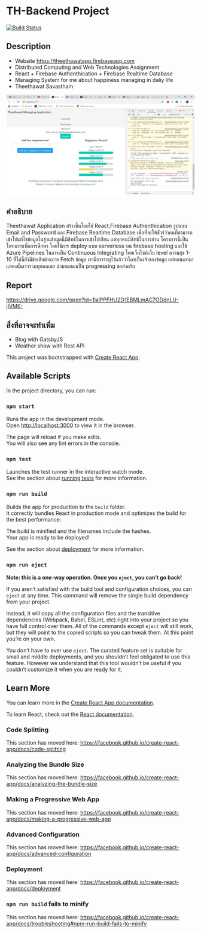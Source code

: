 # TH-Backend Project

[![Build Status](https://dev.azure.com/theethawats/theethawatpredev/_apis/build/status/theethawat.th-backend?branchName=master)](https://dev.azure.com/theethawats/theethawatpredev/_build/latest?definitionId=3&branchName=master)

## Description
* Website https://theethawatapp.firebaseapp.com
* Distributed Computing and Web Technologies Assignment 
* React + Firebase Authenthication + Firebase Realtime Database
* Managing System for me about happiness managing in daliy life
* Theethawat Savastham


![App-Photo](https://raw.githubusercontent.com/theethawat/th-backend/master/capture.jpg)

## คำอธิบาย
Theethawat Application สร้างขึ้นโดยใช้ React,Firebase Authenthication รูปแบบ Email and Password
 และ Firebase Realtime Database เพื่อที่จะให้ชัวร์ว่าคนที่สามารถเข้าไปแก้ไขข้อมูลในฐานข้อมูลนี้มีสิทธิในการเข้าไปเขียน แต่ทุกคนมีสิทธิในการอ่าน โครงการนี้เป็นโครงการเพื่อการศึกษา โดยใช้การ deploy แบบ serverless บน firebase hosting 
และใช้ Azure Pipelines ในการเป็น Continuous Integrating โดยเว็บไซต์เก็บ level ความสุข  1- 10
ที่ได้นี้ยังมีข้อเสียด้านการ Fetch ข้อมูล เรามีการระบุไว้แล้วว่าใครเป็นเจ้าของข้อมูล แต่ตอนเอามาแสดงนั้นเรารวมทุกคนเลย นำมาแสดงเป็น progressing ขอส่งครับ

## Report
https://drive.google.com/open?id=1lalPPFHU2D1EBMLmAC7ODdnLU-jIVM6-

## สิ่งที่อาจจะทำเพิ่ม
* Blog with GatsbyJS
* Weather show with Rest API 

This project was bootstrapped with [Create React App](https://github.com/facebook/create-react-app).

## Available Scripts

In the project directory, you can run:

### `npm start`

Runs the app in the development mode.<br>
Open [http://localhost:3000](http://localhost:3000) to view it in the browser.

The page will reload if you make edits.<br>
You will also see any lint errors in the console.

### `npm test`

Launches the test runner in the interactive watch mode.<br>
See the section about [running tests](https://facebook.github.io/create-react-app/docs/running-tests) for more information.

### `npm run build`

Builds the app for production to the `build` folder.<br>
It correctly bundles React in production mode and optimizes the build for the best performance.

The build is minified and the filenames include the hashes.<br>
Your app is ready to be deployed!

See the section about [deployment](https://facebook.github.io/create-react-app/docs/deployment) for more information.

### `npm run eject`

**Note: this is a one-way operation. Once you `eject`, you can’t go back!**

If you aren’t satisfied with the build tool and configuration choices, you can `eject` at any time. This command will remove the single build dependency from your project.

Instead, it will copy all the configuration files and the transitive dependencies (Webpack, Babel, ESLint, etc) right into your project so you have full control over them. All of the commands except `eject` will still work, but they will point to the copied scripts so you can tweak them. At this point you’re on your own.

You don’t have to ever use `eject`. The curated feature set is suitable for small and middle deployments, and you shouldn’t feel obligated to use this feature. However we understand that this tool wouldn’t be useful if you couldn’t customize it when you are ready for it.

## Learn More

You can learn more in the [Create React App documentation](https://facebook.github.io/create-react-app/docs/getting-started).

To learn React, check out the [React documentation](https://reactjs.org/).

### Code Splitting

This section has moved here: https://facebook.github.io/create-react-app/docs/code-splitting

### Analyzing the Bundle Size

This section has moved here: https://facebook.github.io/create-react-app/docs/analyzing-the-bundle-size

### Making a Progressive Web App

This section has moved here: https://facebook.github.io/create-react-app/docs/making-a-progressive-web-app

### Advanced Configuration

This section has moved here: https://facebook.github.io/create-react-app/docs/advanced-configuration

### Deployment

This section has moved here: https://facebook.github.io/create-react-app/docs/deployment

### `npm run build` fails to minify

This section has moved here: https://facebook.github.io/create-react-app/docs/troubleshooting#npm-run-build-fails-to-minify
